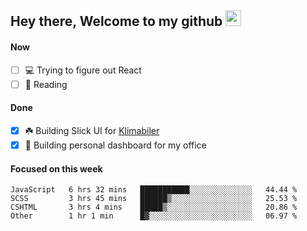 ## Hey there, Welcome to my github <img src="https://media.giphy.com/media/hvRJCLFzcasrR4ia7z/giphy.gif" width="25px">

#### Now
- [ ] 💻 Trying to figure out React
- [ ] 📕 Reading

#### Done
- [x] ☘️ Building Slick UI for [Klimabiler](https://klimabiler.dk)
- [x] 🚀 Building personal dashboard for my office
 
 #### Focused on this week
<!--START_SECTION:waka-->

```text
JavaScript   6 hrs 32 mins   ███████████░░░░░░░░░░░░░░   44.44 %
SCSS         3 hrs 45 mins   ██████▒░░░░░░░░░░░░░░░░░░   25.53 %
CSHTML       3 hrs 4 mins    █████▒░░░░░░░░░░░░░░░░░░░   20.86 %
Other        1 hr 1 min      █▓░░░░░░░░░░░░░░░░░░░░░░░   06.97 %
```

<!--END_SECTION:waka-->

